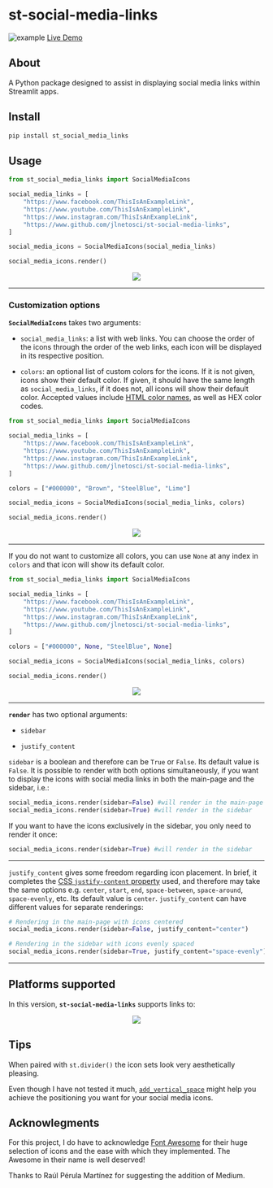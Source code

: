 # st-social-media-links

![example](./img/example.png)
[Live Demo](https://social-media-links.streamlit.app)

## About
A Python package designed to assist in displaying social media links within Streamlit apps.

## Install
```python
pip install st_social_media_links
```

## Usage
```python
from st_social_media_links import SocialMediaIcons

social_media_links = [
    "https://www.facebook.com/ThisIsAnExampleLink",
    "https://www.youtube.com/ThisIsAnExampleLink",
    "https://www.instagram.com/ThisIsAnExampleLink",
    "https://www.github.com/jlnetosci/st-social-media-links",
]

social_media_icons = SocialMediaIcons(social_media_links)

social_media_icons.render()
```

<p align="center" width="100%">
    <img src="./img/icons1.png"> 
</p>

---

### Customization options
**`SocialMediaIcons`** takes two arguments: 

- `social_media_links`: a list with web links. You can choose the order of the icons through the order of the web links, each icon will be displayed in its respective position. 

- `colors`: an optional list of custom colors for the icons. If it is not given, icons show their default color. If given, it should have the same length as `social_media_links`, if it does not, all icons will show their default color. Accepted values include [HTML color names](https://www.w3schools.com/tags/ref_colornames.asp), as well as HEX color codes.
  
```python
from st_social_media_links import SocialMediaIcons

social_media_links = [
    "https://www.facebook.com/ThisIsAnExampleLink",
    "https://www.youtube.com/ThisIsAnExampleLink",
    "https://www.instagram.com/ThisIsAnExampleLink",
    "https://www.github.com/jlnetosci/st-social-media-links",
]

colors = ["#000000", "Brown", "SteelBlue", "Lime"]

social_media_icons = SocialMediaIcons(social_media_links, colors)

social_media_icons.render()
```

<p align="center" width="100%">
    <img src="./img/colors1.png"> 
</p>

----

If you do not want to customize all colors, you can use `None` at any index in `colors` and that icon will show its default color.

```python
from st_social_media_links import SocialMediaIcons

social_media_links = [
    "https://www.facebook.com/ThisIsAnExampleLink",
    "https://www.youtube.com/ThisIsAnExampleLink",
    "https://www.instagram.com/ThisIsAnExampleLink",
    "https://www.github.com/jlnetosci/st-social-media-links",
]

colors = ["#000000", None, "SteelBlue", None]

social_media_icons = SocialMediaIcons(social_media_links, colors)

social_media_icons.render()
```
<p align="center" width="100%">
    <img src="./img/colors2.png"> 
</p>

----

**`render`** has two optional arguments:

  - `sidebar` 

  - `justify_content`

`sidebar` is a boolean and therefore can be `True` or `False`. Its default value is `False`. It is possible to render with both options simultaneously, if you want to display the icons with social media links in both the main-page and the sidebar, i.e.:

```python
social_media_icons.render(sidebar=False) #will render in the main-page
social_media_icons.render(sidebar=True) #will render in the sidebar
```

If you want to have the icons exclusively in the sidebar, you only need to render it once: 

```python
social_media_icons.render(sidebar=True) #will render in the sidebar
```

---

`justify_content` gives some freedom regarding icon placement. In brief, it completes the [CSS `justify-content` property](https://developer.mozilla.org/en-US/docs/Web/CSS/justify-content) used, and therefore may take the same options e.g. `center`, `start`, `end`, `space-between`, `space-around`, `space-evenly`, etc. Its default value is `center`. `justify_content` can have different values for separate renderings: 

```python
# Rendering in the main-page with icons centered
social_media_icons.render(sidebar=False, justify_content="center")

# Rendering in the sidebar with icons evenly spaced
social_media_icons.render(sidebar=True, justify_content="space-evenly")
```

---

## Platforms supported

In this version, **`st-social-media-links`** supports links to: 

<p align="center" width="100%">
    <img src="./img/platforms.png"> 
</p>

## Tips

When paired with `st.divider()` the icon sets look very aesthetically pleasing. 

Even though I have not tested it much, [`add_vertical_space`](https://arnaudmiribel.github.io/streamlit-extras/extras/add_vertical_space/) might help you achieve the positioning you want for your social media icons.

## Acknowlegments

For this project, I do have to acknowledge [Font Awesome](https://fontawesome.com/) for their huge selection of icons and the ease with which they implemented. The Awesome in their name is well deserved! 

Thanks to Raúl Pérula Martínez for suggesting the addition of Medium.
